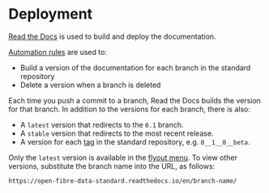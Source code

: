# Deployment

[Read the Docs](https://readthedocs.org/) is used to build and deploy the documentation.

[Automation rules](https://docs.readthedocs.io/en/stable/automation-rules.html) are used to:

* Build a version of the documentation for each branch in the standard repository
* Delete a version when a branch is deleted

Each time you push a commit to a branch, Read the Docs builds the version for that branch. In addition to the versions for each branch, there is also:

* A `latest` version that redirects to the `0.1` branch.
* A `stable` version that redirects to the most recent release.
* A version for each [tag](https://github.com/Open-Telecoms-Data/open-fibre-data-standard/tags) in the standard repository, e.g. `0__1__0__beta`.

Only the `latest` version is available in the [flyout menu](https://docs.readthedocs.io/en/stable/glossary.html#term-flyout-menu). To view other versions, substitute the branch name into the URL, as follows:

```
https://open-fibre-data-standard.readthedocs.io/en/branch-name/
```
